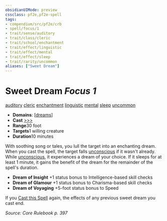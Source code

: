 ```yaml
---
obsidianUIMode: preview
cssclass: pf2e,pf2e-spell
tags:
- compendium/src/pf2e/crb
- spell/focus/1
- trait/sense/auditory
- trait/class/cleric
- trait/school/enchantment
- trait/effect/linguistic
- trait/effect/mental
- trait/effect/sleep
- trait/rarity/uncommon
aliases: ["Sweet Dream"]
---
```

# Sweet Dream *Focus 1*   
[auditory](auditory.md)  [cleric](rules/traits/cleric.md)  [enchantment](enchantment.md)  [linguistic](linguistic.md)  [mental](mental.md)  [sleep](rules/traits/sleep.md)  [uncommon](uncommon.md)  

- **Domains**: [[dreams](../domains.md#Dreams)]
- **Cast** [>>>](chapter-9-playing-the-game.md#Actions "Three-Action") 
- **Range**30 foot
- **Targets**1 willing creature
- **Duration**10 minutes

With soothing song or tales, you lull the target into an enchanting dream. When you cast the spell, the target falls [unconscious](conditions.md#Unconscious) if it wasn't already. While [unconscious](conditions.md#Unconscious), it experiences a dream of your choice. If it sleeps for at least 1 minute, it gains the benefit of the dream for the remainder of the spell's duration.

- **Dream of Insight** +1 status bonus to Intelligence-based skill checks
- **Dream of Glamour** +1 status bonus to Charisma-based skill checks
- **Dream of Voyaging** +5-foot status bonus to Speed

If you [Cast this Spell](cast-a-spell.md) again, the effects of any previous sweet dream you cast end.

*Source: Core Rulebook p. 397*